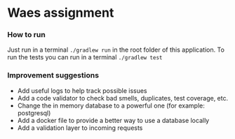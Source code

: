 # Waes assignment

### How to run
Just run in a terminal `./gradlew run` in the root folder of this application. To run the tests you can run in a terminal `./gradlew test`

### Improvement suggestions
- Add useful logs to help track possible issues
- Add a code validator to check bad smells, duplicates, test coverage, etc.
- Change the in memory database to a powerful one (for example: postgresql)
- Add a docker file to provide a better way to use a database locally
- Add a validation layer to incoming requests